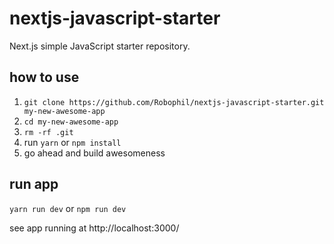 # nextjs-javascript-starter

Next.js simple JavaScript starter repository.

## how to use
1. `git clone https://github.com/Robophil/nextjs-javascript-starter.git my-new-awesome-app`
2. `cd my-new-awesome-app`
3. `rm -rf .git`
4. run `yarn` or `npm install`
5. go ahead and build awesomeness

## run app
`yarn run dev` or `npm run dev`

see app running at http://localhost:3000/
